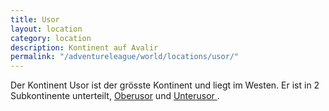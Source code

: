 ```yaml
---
title: Usor
layout: location
category: location
description: Kontinent auf Avalir
permalink: "/adventureleague/world/locations/usor/"
---
```


Der Kontinent Usor ist der grösste Kontinent und liegt im Westen. Er ist in 2 Subkontinente unterteilt, [Oberusor](../ober_usor) und [Unterusor ](../unter_usor).
